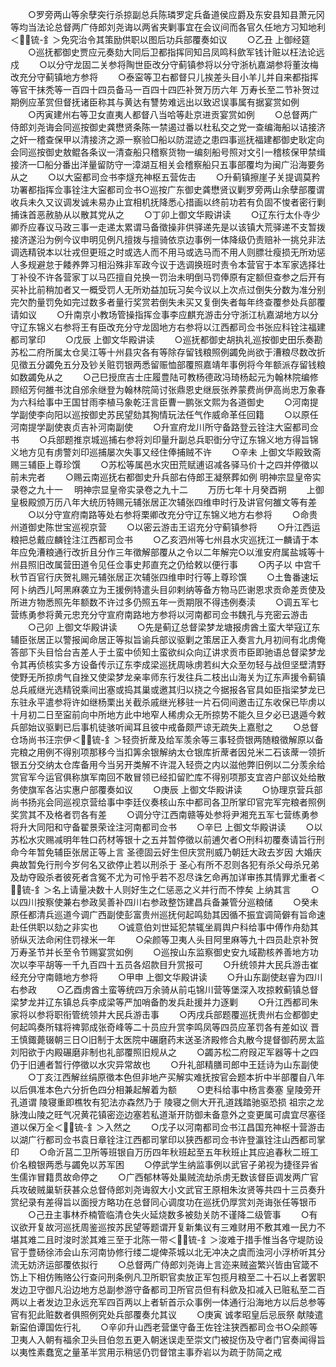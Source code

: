 <!-- { "loadSidebar": true } -->
　　○罗旁两山等余孽突行杀掠副总兵陈璘罗定兵备道侯应爵及东安县知县萧元冈等均当法论总督两广侍郎刘尧诲以两省夹剿事宜在会议间而各官久任地方习知地利＜锍-釒＞免究治令其策励供职以图后功兵部覆奏如议
　　○乙丑  上御经筵
　　○巡抚都御史贾应元奏劾大同后卫都指挥同知吕凤鸣科歛军钱计赃以枉法论远戍
　　○以分守龙固二关参将陶世臣改分守蓟镇参将以分守浙杭嘉湖参将董汝梅改充分守蓟镇地方参将
　　○泰寍等卫右都督只儿挨差头目小羊儿并自来都指挥等官干抹秃等一百四十四员备马一百四十四匹补贺万历六年  万寿长至二节补贺过期例应革赏但督抚诸臣称其与黄达有讐势难远出以致迟误事属有据宴赏如例
　　○丙寅建州右等卫女直夷人都督八当哈等赴京进贡宴赏如例
　　○总督两广侍郎刘尧诲会同巡按御史龚懋贤条陈一禁遏过番以杜私交之党一查编海船以诘接济之奸一稽查保甲以清接济之源一察验□船以防混迹之患四事巡抚福建都御史耿定向会同巡按御史敖鲲各条议一清查船只稽察货物一编刻船号照对文引一稽核保甲禁缉接济一□船分番出洋量留防守一漳湖互相关会稽察船只五事部覆均为闽广沿海要务从之
　　○以大寍都司佥书李燧充神枢五营佐击
　　○升蓟镇擦崖子关提调莫矜功署都指挥佥事铨注大寍都司佥书○巡按广东御史龚懋贤议剿罗旁两山余孽部覆谓收兵未久又议调发诚未易办止宜相机抚降悉心措画以终前功若有负固不悛者密行剿捕诛首恶赦胁从以散其党从之
　　○丁卯上御文华殿讲读
　　○辽东行太仆寺少卿乔应春议马政三事一走递太累谓马备徵操非供驿递先是以该镇大荒驿递不支暂拨接济遂沿为例今议申明见例凡擅拨与擅骑依京边事例一体降级仍责赔补一挑兑非法调选精锐本以壮戎但更班之时或选人而不用马或选马而不用人则膘壮瘦损无所劝惩人多规避怠于餧养弊习相沿殊非军政今议于选调换班时责令本营官于本军家选择壮丁补役不许各营家丁以马匹擅自兑换一罚治未明倒马罚俸原有定额但查参之后开有买补比前稍加者又一概受罚人无所劝益加玩习矣今议以上次点过倒失分数为准分别完欠酌量罚免如完过数多者量行奖赏若倒失未买又复倒失者每年终查覆参处兵部覆请如议
　　○升南京小教场管操指挥佥事李应麒充游击分守浙江杭嘉湖地方以分守辽东锦义右参将王有臣改充分守龙固地方右参将以江西都司佥书张应科铨注福建都司掌印
　　○戊辰  上御文华殿讲读
　　○巡抚都御史胡执礼巡按御史田乐奏勘苏松二府所属太仓吴江等十州县灾各有等除存留钱粮照例蠲免尚欲于漕粮尽数改折见徵五分蠲免五分及钞关赃罚银两悉留赈恤部覆照嘉靖年事例将今年额派存留钱粮如数蠲免从之
　　○己巳授庶吉士庄履豊陆可教杨德政冯琦杨起元为翰林院编修顾绍芳何雒书沈自邠余继登为翰林院简讨张鼎恩史继辰张养蒙费尚伊高尚忠万象春为六科给事中王国甘雨李植马象乾汪言臣曹一鹏张文熙为各道御史
　　○河南提学副使李向阳以巡按御史苏民望劾其狥情玩法任气作威命革任回籍
　　○以原任河南提学副使衷贞吉补河南副使
　　○升宣府龙川所守备路登云铨注大寍都司佥书
　　○兵部题推京城巡捕右参将刘印量升副总兵职衘分守辽东锦义地方得旨锦义地方见有虏警刘印巡捕屡次失事又经住俸捕贼不许
　　○辛未  上御文华殿致斋赐三辅臣上尊珍馔
　　○苏松等属邑水灾田荒赋逋诏减各驿马价十之四并停徵以前未完者
　　○赐云南巡抚右都御史升兵部右侍郎王凝祭葬如例
明神宗显皇帝实录卷之九十一
　明神宗显皇帝实录卷之九十二
　　万历七年十月癸酉朔
　　上御皇极殿颁万历八年大统历特赐元辅张居正次辅张四维申时行及讲官何雒文等有差
　　○以分守宣府南路等处右参将栗卿改充分守辽东锦义地方右参将
　　○命贵州道御史陈世宝巡视京营
　　○以密云游击王诏充分守蓟镇参将
　　○升江西运粮把总戴应麟铨注江西都司佥书
　　○乙亥泗州等七州县水灾巡抚江一麟请于本年应免漕粮通行改折且分作三年徵解部覆从之令以二年解完○以淮安府属盐城等十州县照旧改属营田道令见任佥事史邦直充之仍给敕以便行事
　　○丙子以  中宫千秋节百官行庆贺礼赐元辅张居正次辅张四维申时行等上尊珍馔
　　○土鲁番速坛阿卜纳西儿呵黑麻袭立为王援例特遣头目卯剌纳等备方物马匹谢恩求贡命差贡使及所进方物悉照先年额数不许过多仍照五年一贡期限不得违例奏渎
　　○调五军七营练勇参将黄元忠充分守宣府南路地方参将以河南都司佥书魏孔与充密云游击
　　○己卯  上御文华殿讲读
　　○先是蓟辽总督梁梦龙塘报虏酋土蛮大举寇辽东辅臣张居正以警报闻命居正等拟旨谕兵部议驱剿之策居正入奏言九月初间有北虏俺答部下头目恰台吉差人于土蛮中侦知土蛮欲纠众向辽讲求贡市臣即驰语总督梁梦龙令其再侦核实多方设备传示辽东李成梁巡抚周咏虏若纠大众至勿轻与战但坚壁清野使野无所掠虏气自挫又使梁梦龙亲率师东行发往兵二枝出山海关为辽东声援令蓟镇总兵戚继光选精锐乘间出塞或捣其巢或邀其归以挠之今据报各官具如臣指梁梦龙已东驻永平遣参将许如继杨栗出关截杀戚继光移驻一片石伺间邀击辽东收保已毕虏以十月初二日至寍前向中所地方此中地窄人稀虏众无所掠势不能久旦夕必已退遁今敕兵部始议驱剿已后事机徒骇听闻耳且彼中戒备颇严谅无疏失上嘉慰之
　　○总督仓场尚书汪宗伊＜锍-釒＞轻赍折蓆及给军羡余等三事轻赍银两随粮徵解原以备完粮之用例不得别项那移今当扣筭余银解纳太仓银库折蓆者因兑米二石该蓆一领折银五分交纳太仓库备用今当另开类解不许混入轻赍之内以滋他弊旧例以二分羡余给赏官军今运官俱称旗军南回不敢冒领已经扣留贮库不得别项那支宜咨户部议处给散务使旗军各沾实惠户部覆奏如议
　　○庚辰  上御文华殿讲读
　　○协理京营兵部尚书扬兆会同巡视京营给事中李廷仪奏核山东中都司各卫所掌印官完军完粮者照例奖赏其不及格者罚各有差
　　○调分守江西南赣等处参将尹湘充五军七营练勇参将升大同阳和守备翟景荣诠注河南都司佥书
　　○辛巳  上御文华殿讲读
　　○以苏松水灾赐减明年牲口药材等银十之五并暂停徵以前逋欠者○刑科初覆奏请旨行刑命今年暂免辅臣张居正等上言  圣德固云好生但庆赏刑威乃朝廷大政去岁因  大婚庆典故暂免行刑今岁何名又欲停止若以刑杀于  圣心有所不忍则各犯有杀父母杀兄弟及劫夺殴杀者彼死者含冤不尤为可怜乎若不忍尽诛乞命再加详审拣其情罪尤重者＜锍-釒＞名上请量决数十人则好生之仁惩恶之义并行而不悖矣  上纳其言
　　○以四川按察使兼右参政吴善补四川右参政整饬建昌兵备兼管分巡粮储
　　○癸未原任都清兵巡道今调广西副使彭富贵州巡抚何起鸣劾其因循不振宜调简僻有旨命速赴任供职以劾之非实也
　　○诚意伯刘世延犯禁辄坐肩舆户科给事中傅作舟劾其骄纵灭法命闲住罚禄米一年
　　○朵颜等卫夷人头目阿里麻等九十四员赴京补贺  万寿圣节并长至令节赐宴赏如例
　　○巡按山东监察御史安九域勘核养善地方功次以李平胡等一千九百四十五员各炤款目升赏报可
　　○升统领井大民兵游击崔经充分守南赣地方参将
　　○甲申  上御文华殿讲读
　　○升山东副使赵睿为四川右参政
　　○乙酉虏酋土蛮等统四万余骑从前屯锦川营等堡深入攻掠敕蓟镇总督梁梦龙并辽东镇总兵李成梁等严加哨备酌发兵赴援并力逐剿
　　○升江西都司朱家将以参将职衔管统领井大民兵游击事
　　○丙戌兵部题覆巡抚贵州右佥都御史何起鸣奏所辖将禆郭成张奇峰等二十员应升赏李鸣凤等四员应革罚各有差如议  晋王慎鋷薨辍朝三日○旧制于太医院中碾磨药末送圣济殿修合丸散今提督御药房太监刘阳欲于内殿碾磨非制也礼部覆照旧规从之
　　○蠲苏松二府叚疋军器等十之四仍于旧逋者暂行停徵以水灾异常故也
　　○升礼部精膳司郎中王廷诗为山东副使
　　○丁亥江西解丝绢原徵本色但非地产买解实难抚按官会题本折中半部覆自八年以后俱准本色六分折色四分相兼起解着为额
　　○吏科给事中杨言奏塞  皇陵旁开孔道谓  陵寝重即樵牧有犯法亦森然乃于  陵寝之侧大开孔道践踏驰驱恐损  祖宗之龙脉洩山陵之旺气况黄花镇密迩边塞若私道渐开防御未备意外之变更属可虞宜尽塞径道以保万全＜锍-釒＞入然之
　　○戊子以河南都司佥书江昌国充神枢十营游击以湖广行都司佥书袁日章铨注江西都司掌印以狭西都司佥书许登瀛铨注山西都司掌印
　　○命沂莒二卫所等班银自万历四年秋班起至五年秋班止其应追春秋二班工价名粮银两悉与蠲免以苏军困
　　○停武学生纳监事例以武官子弟视为捷径异省生儒诈冒籍贯故命停之
　　○广西郁林等处巢贼流劫杀虏无数该督臣调发两广官兵攻破贼巢斩获甚众总督侍郎刘尧诲叙大小文武官王原相朱汝贤等共四十三员奏升赏纪录有差得旨以面授方略功在总督同心调度功在巡抚仍厚赏刘尧诲张任等银币
　　○己丑主事林乔楠管临清仓失火延烧数多被劾关防不谨降二级管事
　　○有议欲开复故河巡抚周鉴巡按苏民望等题谓开复新集议有三难财用不敷其难一民力不堪其难二且时浚时淤其难三至于北陈一带＜锍-釒＞浚难于措手惟当各守堤防设官于豊砀徐沛会山东河南协修行缕二堤俾茶城以北无冲决之虞而浊河小浮桥听其分流无妨济运部覆依拟行
　　○总督两广侍郎刘尧诲上言迩来贼盗繁兴皆由官箴不饬上下相仿贿赂公行查问刑条例凡卫所职官卖放正军包揽月粮至二十石以上者罢职发边卫守御凡沿边地方总副参游守备都司卫所官员但有科歛及扣减入已赃私至二百两以上者发边卫永远充军四百两以上者斩首示众事例一体通行沿海地方以后总参等官有犯此赃数者俱照例究处兵部覆奏允其议
　　○庚寅  诚孝昭皇后忌辰祭  献陵遣新寍伯谭国佐行礼
　　○辛卯升山西老营堡守备王佐铨注狭西都司佥书○朵颜等卫夷人入朝有福余卫头目伯忽五更入朝迷误走至崇文门被捉伤及守者门官奏闻得旨以夷性素蠢宽之量革半赏用示稍惩仍罚督馆主事乔岩以为疏于防简之戒
